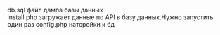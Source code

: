 db.sql файл дампа базы данных<br>
install.php загружает данные по API в базу данных.Нужно запустить один раз
config.php натсройки к бд<br>
